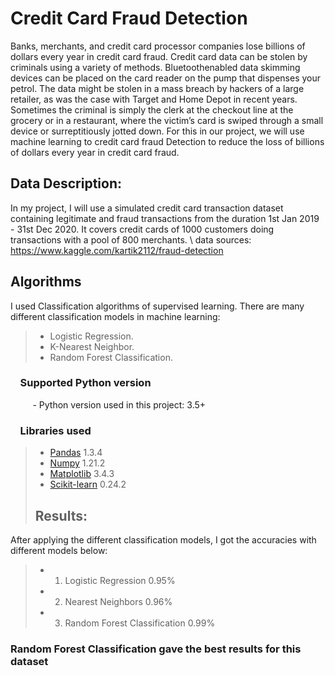 # Credit Card Fraud Detection
Banks, merchants, and credit card processor companies lose billions of dollars every year in credit
card fraud. Credit card data can be stolen by criminals using a variety of methods. Bluetoothenabled
data skimming devices can be placed on the card reader on the pump that dispenses your
petrol. The data might be stolen in a mass breach by hackers of a large retailer, as was the case
with Target and Home Depot in recent years. Sometimes the criminal is simply the clerk at the
checkout line at the grocery or in a restaurant, where the victim’s card is swiped through a small
device or surreptitiously jotted down. For this in our project, we will use machine learning to
credit card fraud Detection to reduce the loss of billions of dollars every year in credit card fraud.
## Data Description:
In my project, I will use a simulated credit card transaction dataset containing legitimate and fraud transactions from the duration 1st Jan 2019 - 31st Dec 2020. It covers credit cards of 1000 customers doing transactions with a pool of 800 merchants. \\
data sources: https://www.kaggle.com/kartik2112/fraud-detection
## Algorithms
I used Classification algorithms of supervised learning. There are many different classification models in machine learning: 
> *  Logistic Regression.
> *  K-Nearest Neighbor.
> *  Random Forest Classification.
### &nbsp;&nbsp;&nbsp; Supported Python version
&nbsp;&nbsp;&nbsp;&nbsp;&nbsp;&nbsp;&nbsp;&nbsp;&nbsp;- Python version used in this project: 3.5+

### &nbsp;&nbsp;&nbsp; Libraries used

> *  [Pandas](http://pandas.pydata.org) 1.3.4
> *  [Numpy](http://www.numpy.org) 1.21.2
> *  [Matplotlib](https://matplotlib.org) 3.4.3
> *  [Scikit-learn](http://scikit-learn.org/stable/) 0.24.2
> ## Results:
After applying the different classification models, I got the accuracies with different models below:
> *  1. Logistic Regression 0.95%
> *  2. Nearest Neighbors 0.96%
> *  3. Random Forest Classification 0.99%
### Random Forest Classification gave the best results for this dataset



